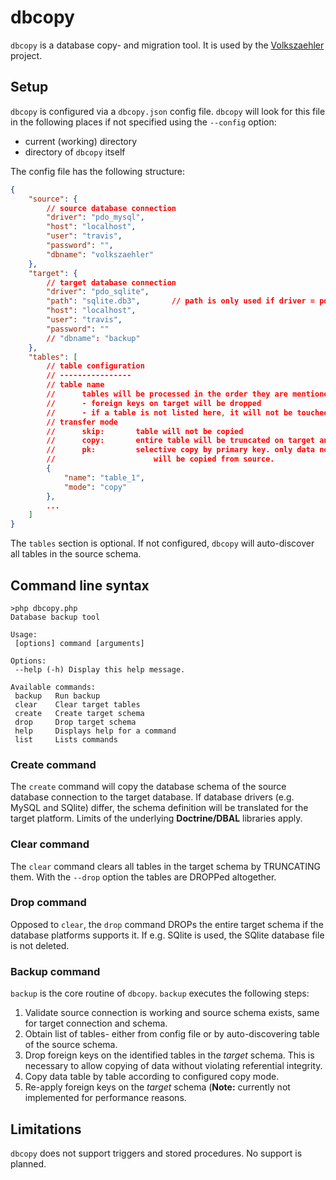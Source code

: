 dbcopy
======

`dbcopy` is a database copy- and migration tool. It is used by the [Volkszaehler](http://volkszaehler.org) project.

Setup
-----

`dbcopy` is configured via a `dbcopy.json` config file. `dbcopy` will look for this file in the following places if not specified using the `--config` option:

  - current (working) directory
  - directory of `dbcopy` itself

The config file has the following structure:

```json
{
	"source": {
		// source database connection
		"driver": "pdo_mysql",
		"host": "localhost",
		"user": "travis",
		"password": "",
		"dbname": "volkszaehler"
	},
	"target": {
		// target database connection
		"driver": "pdo_sqlite",
		"path": "sqlite.db3",		// path is only used if driver = pdo_sqlite
		"host": "localhost",
		"user": "travis",
		"password": ""
		// "dbname": "backup"
	},
	"tables": [
		// table configuration
		// ----------------
		// table name
		// 		tables will be processed in the order they are mentioned:
		//		- foreign keys on target will be dropped
		//		- if a table is not listed here, it will not be touched
		// transfer mode
		//		skip:		table will not be copied
		//		copy:		entire table will be truncated on target and copied from source
		//		pk:			selective copy by primary key. only data not present on target
		// 						will be copied from source.
		{
			"name": "table_1",
			"mode": "copy"
		},
		...
	]
}
```

The `tables` section is optional. If not configured, `dbcopy` will auto-discover all tables in the source schema.

Command line syntax
-------------------

```
>php dbcopy.php
Database backup tool

Usage:
 [options] command [arguments]

Options:
 --help (-h) Display this help message.

Available commands:
 backup   Run backup
 clear    Clear target tables
 create   Create target schema
 drop     Drop target schema
 help     Displays help for a command
 list     Lists commands
```

### Create command

The `create` command will copy the database schema of the source database connection to the target database. If database drivers (e.g. MySQL and SQlite) differ, the schema definition will be translated for the target platform. Limits of the underlying **Doctrine/DBAL** libraries apply.

### Clear command

The `clear` command clears all tables in the target schema by TRUNCATING them. With the `--drop` option the tables are DROPPed altogether.

### Drop command

Opposed to `clear`, the `drop` command DROPs the entire target schema if the database platforms supports it. If e.g. SQlite is used, the SQlite database file is not deleted.

### Backup command

`backup` is the core routine of `dbcopy`. `backup` executes the following steps:

  1. Validate source connection is working and source schema exists, same for target connection and schema.
  2. Obtain list of tables- either from config file or by auto-discovering table of the source schema.
  3. Drop foreign keys on the identified tables in the *target* schema. This is necessary to allow copying of data without violating referential integrity.
  4. Copy data table by table according to configured copy mode.
  5. Re-apply foreign keys on the *target* schema (**Note:** currently not implemented for performance reasons.

Limitations
-----------

`dbcopy` does not support triggers and stored procedures. No support is planned.

